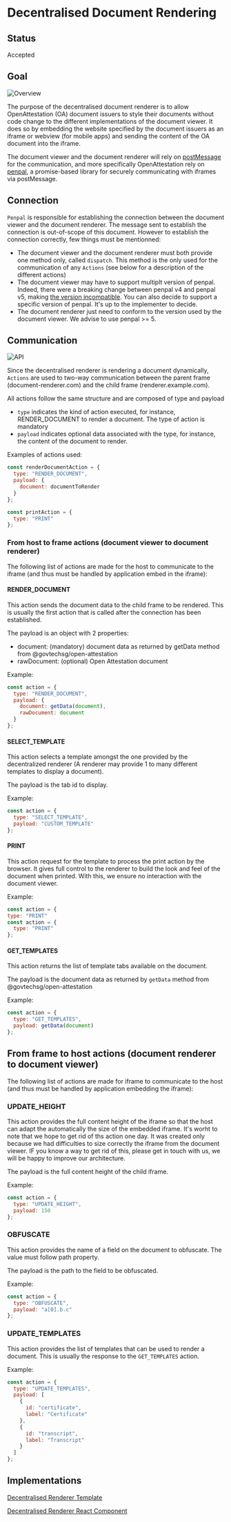 # Decentralised Document Rendering

## Status

Accepted

## Goal

![Overview](./assets/decentralised_renderer/overview.png)

The purpose of the decentralised document renderer is to allow OpenAttestation (OA) document issuers to style their documents without code change to the different implementations of the document viewer. It does so by embedding the website specified by the document issuers as an iframe or webview (for mobile apps) and sending the content of the OA document into the iframe.

The document viewer and the document renderer will rely on [postMessage](https://developer.mozilla.org/en-US/docs/Web/API/Window/postMessage) for the communication, and more specifically OpenAttestation rely on [penpal](https://github.com/Aaronius/penpal), a promise-based library for securely communicating with iframes via postMessage.

## Connection
`Penpal` is responsible for establishing the connection between the document viewer and the document renderer. The message sent to establish the connection is out-of-scope of this document. However to establish the connection correctly, few things must be mentionned:
- The document viewer and the document renderer must both provide one method only, called `dispatch`. This method is the only used for the communication of any `Actions` (see below for a description of the different actions)
- The document viewer may have to support multiplt version of penpal. Indeed, there were a breaking change between penpal v4 and penpal v5, making [the version incompatible](https://github.com/Aaronius/penpal/issues/52). You can also decide to support a specific version of penpal. It's up to the implementer to decide.
- The document renderer just need to conform to the version used by the document viewer. We advise to use penpal >= 5.

## Communication

![API](./assets/decentralised_renderer/api.png)

Since the decentralised renderer is rendering a document dynamically, `Actions` are used to two-way communication between the parent frame (document-renderer.com) and the child frame (renderer.example.com).

All actions follow the same structure and are composed of type and payload

- `type` indicates the kind of action executed, for instance, RENDER_DOCUMENT to render a document. The type of action is mandatory
- `payload` indicates optional data associated with the type, for instance, the content of the document to render.

Examples of actions used:

```js
const renderDocumentAction = {
  type: "RENDER_DOCUMENT",
  payload: {
    document: documentToRender
  }
};

const printAction = {
  type: "PRINT"
};
```

### From host to frame actions (document viewer to document renderer)

The following list of actions are made for the host to communicate to the iframe (and thus must be handled by application embed in the iframe):

#### RENDER_DOCUMENT

This action sends the document data to the child frame to be rendered. This is usually the first action that is called after the connection has been established.

The payload is an object with 2 properties:

- document: (mandatory) document data as returned by getData method from @govtechsg/open-attestation
- rawDocument: (optional) Open Attestation document

Example:

```js
const action = {
  type: "RENDER_DOCUMENT",
  payload: {
    document: getData(document),
    rawDocument: document
  }
};
```

#### SELECT_TEMPLATE

This action selects a template amongst the one provided by the decentralized renderer (A renderer may provide 1 to many different templates to display a document).

The payload is the tab id to display.

Example:

```js
const action = {
  type: "SELECT_TEMPLATE",
  payload: "CUSTOM_TEMPLATE"
};
```

#### PRINT

This action request for the template to process the print action by the browser. It gives full control to the renderer to build the look and feel of the document when printed. With this, we ensure no interaction with the document viewer.

Example:

```js
const action = {
type: "PRINT"
const action = {
  type: "PRINT"
};
```

#### GET_TEMPLATES

This action returns the list of template tabs available on the document.

The payload is the document data as returned by `getData` method from @govtechsg/open-attestation

Example:

```js
const action = {
  type: "GET_TEMPLATES",
  payload: getData(document)
};
```

## From frame to host actions (document renderer to document viewer)

The following list of actions are made for iframe to communicate to the host (and thus must be handled by application embedding the iframe):

### UPDATE_HEIGHT

This action provides the full content height of the iframe so that the host can adapt the automatically the size of the embedded iframe. It's worht to note that we hope to get rid of ths action one day. It was created only because we had difficulties to size correctly the iframe from the document viewer. IF you know a way to get rid of this, please get in touch with us, we will be happy to improve our architecture.

The payload is the full content height of the child iframe.

Example:

```js
const action = {
  type: "UPDATE_HEIGHT",
  payload: 150
};
```

### OBFUSCATE

This action provides the name of a field on the document to obfuscate. The value must follow path property.

The payload is the path to the field to be obfuscated.

Example:

```js
const action = {
  type: "OBFUSCATE",
  payload: "a[0].b.c"
};
```

### UPDATE_TEMPLATES

This action provides the list of templates that can be used to render a document. This is usually the response to the `GET_TEMPLATES` action.

Example:

```js
const action = {
  type: "UPDATE_TEMPLATES",
  payload: [
    {
      id: "certificate",
      label: "Certificate"
    },
    {
      id: "transcript",
      label: "Transcript"
    }
  ]
};
```

## Implementations

[Decentralised Renderer Template](https://github.com/Open-Attestation/decentralized-renderer-react-template)

[Decentralised Renderer React Component](https://github.com/Open-Attestation/decentralized-renderer-react-components)
